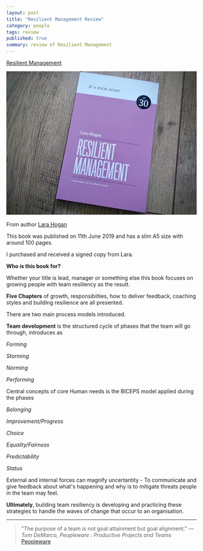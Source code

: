 ```yaml
---
layout: post
title: "Resilient Management Review"
category: people
tags: review
published: true
summary: review of Resilient Management
---
```


[Resilient Management](https://abookapart.com/products/resilient-management/)

![Resilient Management Book](/public/resilient-management.jpg)

From author [Lara Hogan](https://larahogan.me/)
 
This book was published on 11th June 2019 and has a slim A5 size with around 100 pages.

I purchased and received a signed copy from Lara.

**Who is this book for?**

Whether your title is lead, manager or something else this book focuses on growing people with team resiliency as the result.

**Five Chapters** of growth, responsibilties, how to deliver feedback, coaching styles and building resilience are all presented.

There are two main process models introduced.

**Team development** is the structured cycle of phases that the team will go through, introduces as
 
*Forming*

*Storming*

*Norming*

*Performing*

Central concepts of core Human needs is the BICEPS model applied during the phases

*Belonging*

*Improvement/Progress*

*Choice*

*Equality/Fairness*

*Predictability*

*Status*

External and internal forces can magnify uncertantity - To communicate and give feedback about what's happening and why is to mitigate threats people in the team may feel.

**Ultimately**, building team resiliency is developing and practicing these strategies to handle the waves of change that occur to an organisation.

---

>"The purpose of a team is not goal attainment but goal alignment." ― *Tom DeMarco, Peopleware : Productive Projects and Teams*
[Peopleware](https://www.goodreads.com/book/show/67825.Peopleware)
